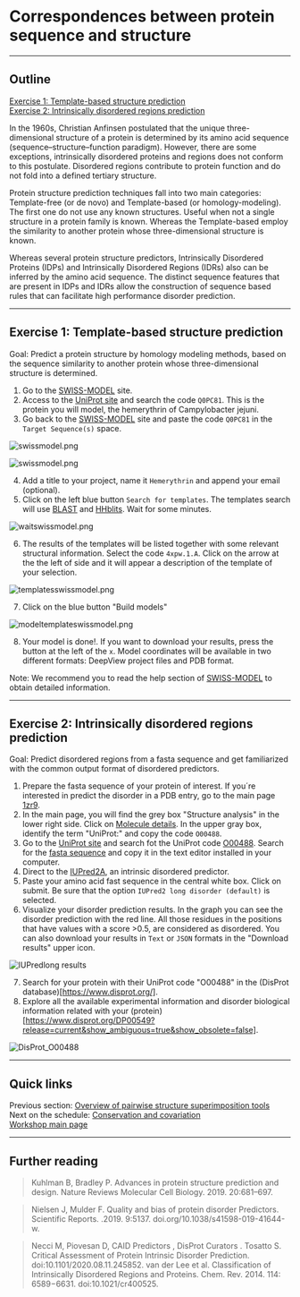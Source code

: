 # Correspondences between protein sequence and structure
_____
## Outline
[Exercise 1: Template-based structure prediction](https://github.com/Claualvarez/ECCB2020/blob/master/Sequence-structure.md#exercise-1-template-based-structure-prediction) \
[Exercise 2: Intrinsically disordered regions prediction](https://github.com/Claualvarez/ECCB2020/blob/master/Sequence-structure.md#exercise-2-intrinsically-disordered-regions-prediction) 

In the 1960s, Christian Anfinsen postulated that the unique three-dimensional structure of a protein is determined by its amino acid sequence (sequence–structure–function paradigm). However, there are some exceptions, intrinsically disordered proteins and regions does not conform to this postulate. Disordered regions contribute to protein function and do not fold into a defined tertiary structure.

Protein structure prediction techniques fall into two main categories: Template-free (or de novo) and Template-based (or homology-modeling). The first one do not use any known structures. Useful when not a single structure in a protein family is known. Whereas the Template-based employ the similarity to another protein whose three-dimensional structure is known. 

Whereas several protein structure predictors, Intrinsically Disordered Proteins (IDPs) and Intrinsically Disordered  Regions (IDRs) also can be inferred by the amino acid sequence. The distinct sequence features that are present in IDPs and IDRs allow the construction of sequence based rules that can facilitate high performance disorder prediction.

_______
## Exercise 1: Template-based structure prediction

Goal: Predict a protein structure by homology modeling methods, based on the sequence similarity to another protein whose three-dimensional structure is determined.

1. Go to the [SWISS-MODEL](https://swissmodel.expasy.org/interactive) site. 
2. Access to the [UniProt site](https://www.uniprot.org/) and search the code ``Q0PC81``. This is the protein you will model, the hemerythrin of Campylobacter jejuni.
3. Go back to the [SWISS-MODEL](https://swissmodel.expasy.org/interactive) site and paste the code ``Q0PC81`` in the ``Target Sequence(s)`` space.

![swissmodel.png](https://github.com/Claualvarez/ECCB2020/blob/master/Figures/swissmodel.png?raw=true)

![swissmodel.png](https://github.com/Claualvarez/ECCB2020/blob/master/Figures/uniprotsequencesp.png?raw=true)

4. Add a title to your project, name it ``Hemerythrin`` and append your email (optional).
5. Click on the left blue button ``Search for templates``. The templates search will use [BLAST](https://blast.ncbi.nlm.nih.gov/Blast.cgi) and [HHblits](https://toolkit.tuebingen.mpg.de/tools/hhblits). Wait for some minutes.

 ![waitswissmodel.png](https://github.com/Claualvarez/ECCB2020/blob/master/Figures/waitswissmodel.png?raw=true)

6. The results of the templates will be listed together with some relevant structural information. Select the code ``4xpw.1.A``. Click on the arrow at the the left of side and it will appear a description of the template of your selection.

 ![templatesswissmodel.png](https://github.com/Claualvarez/ECCB2020/blob/master/Figures/templatesswissmodel.png?raw=true)

7. Click on the blue button "Build models"

 ![modeltemplateswissmodel.png](https://github.com/Claualvarez/ECCB2020/blob/master/Figures/modeltemplateswissmodel.png?raw=true)
 
 8. Your model is done!. If you want to download your results, press the button at the left of the ``x``. Model coordinates will be available in two different formats: DeepView project files and PDB format. 


Note: We recommend you to read the help section of [SWISS-MODEL](https://swissmodel.expasy.org/docs/help#new_project) to obtain detailed information.


_______
## Exercise 2: Intrinsically disordered regions prediction

Goal: Predict disordered regions from a fasta sequence and get familiarized with the common output format of disordered predictors.

1. Prepare the fasta sequence of your protein of interest. If you´re interested in predict the disorder in a PDB entry, go to the main page [1zr9](https://www.ebi.ac.uk/pdbe/entry/pdb/1zr9).
2. In the main page, you will find the grey box "Structure analysis" in the lower right side. Click on [Molecule details](https://www.ebi.ac.uk/pdbe/entry/pdb/1zr9/protein/1). In the upper gray box, identify the term "UniProt:" and copy the code ``O00488``.
3. Go to the [UniProt site](https://www.uniprot.org/) and search fot the UniProt code [O00488](https://www.uniprot.org/uniprot/O00488). Search for the [fasta sequence](https://www.uniprot.org/uniprot/O00488.fasta) and copy it in the text editor installed in your computer.
4. Direct to the [IUPred2A](https://iupred2a.elte.hu/), an intrinsic disordered predictor.
5. Paste your amino acid fast sequence in the central white box. Click on submit. Be sure that the option ``IUPred2 long disorder (default)`` is selected.
6. Visualize your disorder prediction results. In the graph you can see the disorder prediction with the red line. All those residues in the positions that have values with a score >0.5, are considered as disordered. You can also download your results in ``Text`` or ``JSON`` formats in the "Download results" upper icon.
 
 ![IUPredlong results](https://github.com/Claualvarez/ECCB2020/blob/master/Figures/iupred_graphO00488results.png?raw=true)

7. Search for your protein with their UniProt code "O00488" in the (DisProt database)[https://www.disprot.org/]. 
8. Explore all the available experimental information and disorder biological information related with your (protein)[https://www.disprot.org/DP00549?release=current&show_ambiguous=true&show_obsolete=false].

 ![DisProt_O00488](https://github.com/Claualvarez/ECCB2020/blob/master/Figures/DisProt_O00488.png?raw=true)
 

______
## Quick links
Previous section: [Overview of pairwise structure superimposition tools](https://github.com/Claualvarez/ECCB2020/blob/master/Superimposition.md) \
Next on the schedule: [Conservation and covariation](https://github.com/Claualvarez/ECCB2020/blob/master/Conservation_and_covariation.md) \
[Workshop main page](https://github.com/Claualvarez/structural-bioinformatics)

_______
## Further reading
>  Kuhlman B, Bradley P. Advances in protein structure prediction and design. Nature Reviews Molecular Cell Biology. 2019. 20:681–697.

>  Nielsen J, Mulder F. Quality and bias of protein disorder Predictors. Scientific Reports. .2019. 9:5137. doi.org/10.1038/s41598-019-41644-w.

>  Necci M​,  Piovesan D,​ CAID Predictors ​, DisProt Curators ​. Tosatto S. Critical Assessment of Protein Intrinsic Disorder Prediction.  doi:10.1101/2020.08.11.245852.
>  van der Lee et al. Classification of Intrinsically Disordered Regions and Proteins.  Chem. Rev. 2014. 114: 6589−6631. doi:10.1021/cr400525. 

